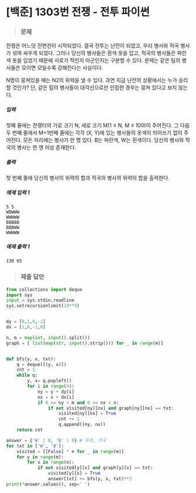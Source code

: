 # [백준] 1303번 전쟁 - 전투 파이썬

> ### 문제

전쟁은 어느덧 전면전이 시작되었다. 결국 전투는 난전이 되었고, 우리 병사와 적국 병사가 섞여 싸우게 되었다. 그러나 당신의 병사들은 흰색 옷을 입고, 적국의 병사들은 파란색 옷을 입었기 때문에 서로가 적인지 아군인지는 구분할 수 있다. 문제는 같은 팀의 병사들은 모이면 모일수록 강해진다는 사실이다.

N명이 뭉쳐있을 때는 N2의 위력을 낼 수 있다. 과연 지금 난전의 상황에서는 누가 승리할 것인가? 단, 같은 팀의 병사들이 대각선으로만 인접한 경우는 뭉쳐 있다고 보지 않는다.

##### 입력

첫째 줄에는 전쟁터의 가로 크기 N, 세로 크기 M(1 ≤ N, M ≤ 100)이 주어진다. 그 다음 두 번째 줄에서 M+1번째 줄에는 각각 (X, Y)에 있는 병사들의 옷색이 띄어쓰기 없이 주어진다. 모든 자리에는 병사가 한 명 있다. B는 파란색, W는 흰색이다. 당신의 병사와 적국의 병사는 한 명 이상 존재한다.

##### 출력

첫 번째 줄에 당신의 병사의 위력의 합과 적국의 병사의 위력의 합을 출력한다.

##### 예제 입력 1

```
5 5
WBWWW
WWWWW
BBBBB
BBBWW
WWWWW
```

##### 예제 출력 1

```
130 65
```

> ### 제출 답안

```python
from collections import deque
import sys
input = sys.stdin.readline
sys.setrecursionlimit(10**9)


dy = [0,1,0,-1]
dx = [1,0,-1,0]

n, m = map(int, input().split())
graph = [ list(map(str, input().strip())) for _ in range(m)]


def bfs(y, x, txt):
    q = deque([(y, x)])
    cnt = 1
    while q:
        y, x= q.popleft()
        for i in range(4):
            ny = y + dy[i]
            nx = x + dx[i]
            if 0 <= ny < m and 0 <= nx < n:
                if not visited[ny][nx] and graph[ny][nx] == txt:
                    visited[ny][nx] = True
                    cnt += 1
                    q.append((ny, nx))
    return cnt

answer = {'W' : 0, 'B' : 0} # 우리, 적국
for txt in ['W', 'B']:
    visited = [[False] * n for _ in range(m)]
    for y in range(m):
        for x in range(n):
            if not visited[y][x] and graph[y][x] == txt:
                visited[y][x] = True
                answer[txt] += bfs(y, x, txt)**2
print(*answer.values(), sep=' ')
```